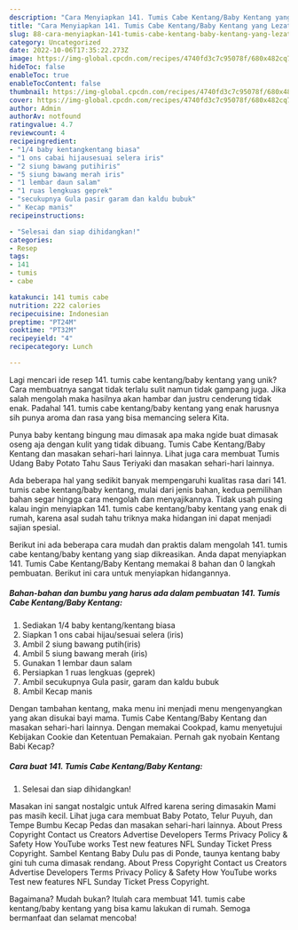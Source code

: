 ```yaml
---
description: "Cara Menyiapkan 141. Tumis Cabe Kentang/Baby Kentang yang Lezat Sekali"
title: "Cara Menyiapkan 141. Tumis Cabe Kentang/Baby Kentang yang Lezat Sekali"
slug: 88-cara-menyiapkan-141-tumis-cabe-kentang-baby-kentang-yang-lezat-sekali
category: Uncategorized
date: 2022-10-06T17:35:22.273Z
image: https://img-global.cpcdn.com/recipes/4740fd3c7c95078f/680x482cq70/141-tumis-cabe-kentangbaby-kentang-foto-resep-utama.jpg
hideToc: false
enableToc: true
enableTocContent: false
thumbnail: https://img-global.cpcdn.com/recipes/4740fd3c7c95078f/680x482cq70/141-tumis-cabe-kentangbaby-kentang-foto-resep-utama.jpg
cover: https://img-global.cpcdn.com/recipes/4740fd3c7c95078f/680x482cq70/141-tumis-cabe-kentangbaby-kentang-foto-resep-utama.jpg
author: Admin
authorAv: notfound
ratingvalue: 4.7
reviewcount: 4
recipeingredient:
- "1/4 baby kentangkentang biasa"
- "1 ons cabai hijausesuai selera iris"
- "2 siung bawang putihiris"
- "5 siung bawang merah iris"
- "1 lembar daun salam"
- "1 ruas lengkuas geprek"
- "secukupnya Gula pasir garam dan kaldu bubuk"
- " Kecap manis"
recipeinstructions:

- "Selesai dan siap dihidangkan!"
categories:
- Resep
tags:
- 141
- tumis
- cabe

katakunci: 141 tumis cabe 
nutrition: 222 calories
recipecuisine: Indonesian
preptime: "PT24M"
cooktime: "PT32M"
recipeyield: "4"
recipecategory: Lunch

---
```





Lagi mencari ide resep 141. tumis cabe kentang/baby kentang yang unik? Cara membuatnya sangat tidak terlalu sulit namun tidak gampang juga. Jika salah mengolah maka hasilnya akan hambar dan justru cenderung tidak enak. Padahal 141. tumis cabe kentang/baby kentang yang enak harusnya sih punya aroma dan rasa yang bisa memancing selera Kita.





Punya baby kentang bingung mau dimasak apa maka ngide buat dimasak oseng aja dengan kulit yang tidak dibuang. Tumis Cabe Kentang/Baby Kentang dan masakan sehari-hari lainnya. Lihat juga cara membuat Tumis Udang Baby Potato Tahu Saus Teriyaki dan masakan sehari-hari lainnya.

Ada beberapa hal yang sedikit banyak mempengaruhi kualitas rasa dari 141. tumis cabe kentang/baby kentang, mulai dari jenis bahan, kedua pemilihan bahan segar hingga cara mengolah dan menyajikannya. Tidak usah pusing kalau ingin menyiapkan 141. tumis cabe kentang/baby kentang yang enak di rumah, karena asal sudah tahu triknya maka hidangan ini dapat menjadi sajian spesial.






Berikut ini ada beberapa cara mudah dan praktis dalam mengolah 141. tumis cabe kentang/baby kentang yang siap dikreasikan. Anda dapat menyiapkan 141. Tumis Cabe Kentang/Baby Kentang memakai 8 bahan dan 0 langkah pembuatan. Berikut ini cara untuk menyiapkan hidangannya.

<!--inarticleads1-->

##### Bahan-bahan dan bumbu yang harus ada dalam pembuatan 141. Tumis Cabe Kentang/Baby Kentang:

1. Sediakan 1/4 baby kentang/kentang biasa
1. Siapkan 1 ons cabai hijau/sesuai selera (iris)
1. Ambil 2 siung bawang putih(iris)
1. Ambil 5 siung bawang merah (iris)
1. Gunakan 1 lembar daun salam
1. Persiapkan 1 ruas lengkuas (geprek)
1. Ambil secukupnya Gula pasir, garam dan kaldu bubuk
1. Ambil  Kecap manis


Dengan tambahan kentang, maka menu ini menjadi menu mengenyangkan yang akan disukai bayi mama. Tumis Cabe Kentang/Baby Kentang dan masakan sehari-hari lainnya. Dengan memakai Cookpad, kamu menyetujui Kebijakan Cookie dan Ketentuan Pemakaian. Pernah gak nyobain Kentang Babi Kecap? 

<!--inarticleads2-->

##### Cara buat 141. Tumis Cabe Kentang/Baby Kentang:


1. Selesai dan siap dihidangkan!

Masakan ini sangat nostalgic untuk Alfred karena sering dimasakin Mami pas masih kecil. Lihat juga cara membuat Baby Potato, Telur Puyuh, dan Tempe Bumbu Kecap Pedas dan masakan sehari-hari lainnya. About Press Copyright Contact us Creators Advertise Developers Terms Privacy Policy &amp; Safety How YouTube works Test new features NFL Sunday Ticket Press Copyright. Sambel Kentang Baby Dulu pas di Ponde, taunya kentang baby gini tuh cuma dimasak rendang. About Press Copyright Contact us Creators Advertise Developers Terms Privacy Policy &amp; Safety How YouTube works Test new features NFL Sunday Ticket Press Copyright. 

Bagaimana? Mudah bukan? Itulah cara membuat 141. tumis cabe kentang/baby kentang yang bisa kamu lakukan di rumah. Semoga bermanfaat dan selamat mencoba!
